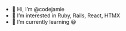 - 👋 Hi, I’m @codejamie
- 👀 I’m interested in Ruby, Rails, React, HTMX
- 🌱 I’m currently learning 😆

<!---
codejamie/codejamie is a ✨ special ✨ repository because its `README.md` (this file) appears on your GitHub profile.
You can click the Preview link to take a look at your changes.
--->
